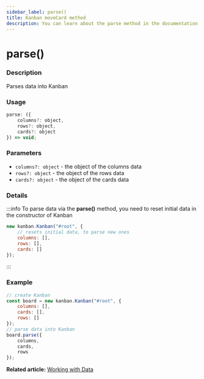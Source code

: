 ```yaml
---
sidebar_label: parse()
title: Kanban moveCard method
description: You can learn about the parse method in the documentation of the JavaScript Kanban library. Browse developer guides and API reference, try out code examples and live demos.
---
```


# parse()

### Description

Parses data into Kanban

### Usage

```js
parse: ({
	columns?: object,
	rows?: object,
	cards?: object
}) => void;
```

### Parameters

- `columns?: object` - the object of the columns data
- `rows?: object` - the object of the rows data
- `cards?: object` - the object of the cards data

### Details

:::info
To parse data via the **parse()** method, you need to reset initial data in the constructor of Kanban

```jsx
new kanban.Kanban("#root", {
	// resets initial data, to parse new ones
	columns: [],
	rows: [],
	cards: []
});
```
:::

### Example

```jsx {8-12}
// create Kanban
const board = new kanban.Kanban("#root", {
	columns: [],
	cards: [],
	rows: []
});
// parse data into Kanban
board.parse({
	columns,
	cards,
	rows
});
```

**Related article:** [Working with Data](../../../guides/working_with_data#loading-data-from-local-source)
